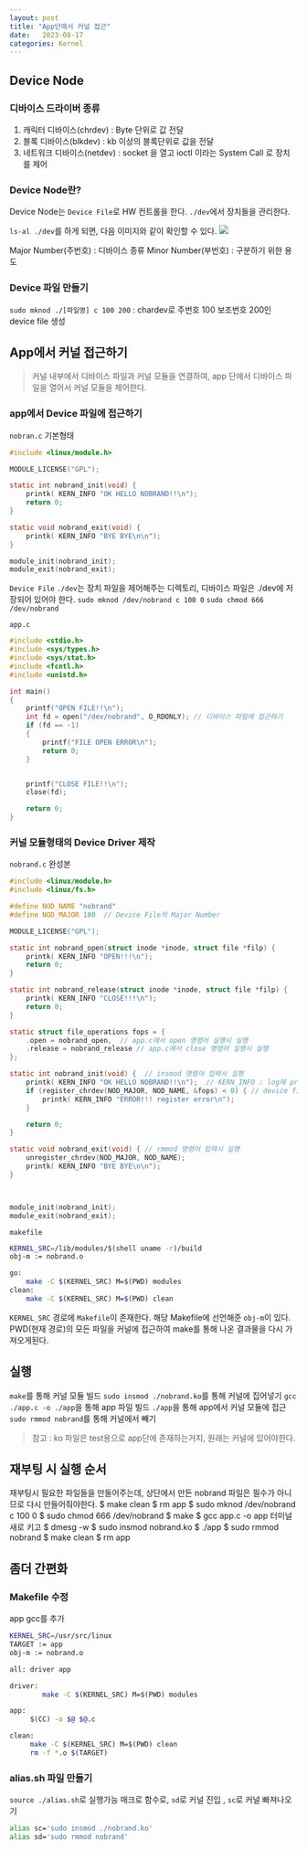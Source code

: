 ```yaml
---
layout: post
title: "App단에서 커널 접근"
date:   2023-08-17
categories: Kernel
---
```


## Device Node
###  디바이스 드라이버 종류
1. 캐릭터 디바이스(chrdev) : Byte 단위로 값 전달
2. 블록 디바이스(blkdev) : kb 이상의 블록단위로 값을 전달
3. 네트워크 디바이스(netdev) : socket 을 열고 ioctl 이라는 System Call 로 장치를 제어

### Device Node란?
Device Node는 `Device File`로 HW 컨트롤을 한다. `./dev`에서 장치들을 관리한다.

`ls-al ./dev`를 하게 되면, 다음 이미지와 같이 확인할 수 있다.
![](https://velog.velcdn.com/images/dev-hoon/post/c54d08f2-41f3-4d4d-9e07-73c8b7bde0b6/image.png)

Major Number(주번호) : 디바이스 종류
Minor Number(부번호) : 구분하기 위한 용도

### Device 파일 만들기
`sudo mknod ./[파일명] c 100 200` : chardev로 주번호 100 보조번호 200인 device file 생성

## App에서 커널 접근하기
> 커널 내부에서 디바이스 파일과 커널 모듈을 연결하여, app 단에서 디바이스 파일을 열어서 커널 모듈을 제어한다.

### app에서 Device 파일에 접근하기
`nobran.c` 기본형태
```c
#include <linux/module.h>

MODULE_LICENSE("GPL");

static int nobrand_init(void) {
    printk( KERN_INFO "OK HELLO NOBRAND!!\n");
    return 0;
}

static void nobrand_exit(void) {
    printk( KERN_INFO "BYE BYE\n\n");
}

module_init(nobrand_init);
module_exit(nobrand_exit);
```

`Device File` 
`./dev`는 장치 파일을 제어해주는 디렉토리, 디바이스 파일은 ./dev에 저장되어 있어야 한다.
`sudo mknod /dev/nobrand c 100 0`
`sudo chmod 666 /dev/nobrand`

`app.c`
```c
#include <stdio.h>
#include <sys/types.h>
#include <sys/stat.h>
#include <fcntl.h>
#include <unistd.h>

int main()
{
    printf("OPEN FILE!!\n");
    int fd = open("/dev/nobrand", O_RDONLY); // 디바이스 파일에 접근하기
    if (fd == -1)
    {
        printf("FILE OPEN ERROR\n");
        return 0;
    }


    printf("CLOSE FILE!!\n");
    close(fd);

    return 0;
}
```
### 커널 모듈형태의 Device Driver 제작

`nobrand.c` 완성본
```c
#include <linux/module.h>
#include <linux/fs.h>

#define NOD_NAME "nobrand"
#define NOD_MAJOR 100  // Device File의 Major Number

MODULE_LICENSE("GPL");

static int nobrand_open(struct inode *inode, struct file *filp) {
    printk( KERN_INFO "OPEN!!!\n");
    return 0;
}

static int nobrand_release(struct inode *inode, struct file *filp) {
    printk( KERN_INFO "CLOSE!!!\n");
    return 0;
}

static struct file_operations fops = {
    .open = nobrand_open,  // app.c에서 open 명령어 실행시 실행
    .release = nobrand_release // app.c에서 close 명령어 실행시 실행
};

static int nobrand_init(void) {  // insmod 명령어 입력시 실행
    printk( KERN_INFO "OK HELLO NOBRAND!!\n");  // KERN_INFO : log에 print하기 위해
    if (register_chrdev(NOD_MAJOR, NOD_NAME, &fops) < 0) { // device file에 접근 실패시 실행
        printk( KERN_INFO "ERROR!!! register error\n");
    }

    return 0;
}

static void nobrand_exit(void) { // rmmod 명령어 입력시 실행
    unregister_chrdev(NOD_MAJOR, NOD_NAME);
    printk( KERN_INFO "BYE BYE\n\n");
}



module_init(nobrand_init);
module_exit(nobrand_exit);
```

`makefile`
```bash
KERNEL_SRC=/lib/modules/$(shell uname -r)/build
obj-m := nobrand.o

go:
    make -C $(KERNEL_SRC) M=$(PWD) modules
clean:
    make -C $(KERNEL_SRC) M=$(PWD) clean
```
`KERNEL_SRC` 경로에 `Makefile`이 존재한다. 해당 Makefile에 선언해준 `obj-m`이 있다.
PWD(현재 경로)의 모든 파일을 커널에 접근하여 make를 통해 나온 결과물을 다시 가져오게된다.

## 실행
`make`를 통해 커널 모듈 빌드
`sudo insmod ./nobrand.ko`를 통해 커널에 집어넣기 
`gcc ./app.c -o ./app`을 통해 app 파일 빌드
`./app`을 통해 app에서 커널 모듈에 접근
`sudo rmmod nobrand`를 통해 커널에서 빼기

> 참고 : ko 파일은 test용으로 app단에 존재하는거지, 원래는 커널에 있어야한다.

## 재부팅 시 실행 순서
재부팅시 필요한 파일들을 만들어주는데, 상단에서 만든 nobrand 파일은 필수가 아니므로 다시 만들어줘야한다. 
$ make clean
$ rm app
$ sudo mknod /dev/nobrand c 100 0
$ sudo chmod 666 /dev/nobrand
$ make
$ gcc app.c -o app
터미널 새로 키고 $ dmesg -w
$ sudo insmod nobrand.ko
$ ./app
$ sudo rmmod nobrand
$ make clean
$ rm app

## 좀더 간편화
### Makefile  수정
app gcc를 추가
```bash
KERNEL_SRC=/usr/src/linux
TARGET := app
obj-m := nobrand.o

all: driver app

driver:
        make -C $(KERNEL_SRC) M=$(PWD) modules

app:
     $(CC) -o $@ $@.c

clean:
     make -C $(KERNEL_SRC) M=$(PWD) clean
     rm -f *.o $(TARGET)

```
### alias.sh 파일 만들기
`source ./alias.sh`로 실행가능
매크로 함수로, `sd`로 커널 진입 , `sc`로 커널 빠져나오기
```bash
alias sc='sudo insmod ./nobrand.ko'
alias sd='sudo rmmod nobrand'

```

